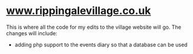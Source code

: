 www.rippingalevillage.co.uk
===========================
This is where all the code for my edits to the village website will go. The changes will include:
+ adding php support to the events diary so that a database can be used
